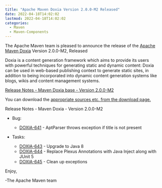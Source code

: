 ```yaml
---
title: "Apache Maven Doxia Version 2.0.0-M2 Released"
date: 2022-04-18T14:02:02
lastmod: 2022-04-18T14:02:02
categories:
  - Maven
  - Maven-Components
---
```

The Apache Maven team is pleased to announce the release of the 
[Apache Maven Doxia](https://maven.apache.org/doxia/) Version 2.0.0-M2, 
Released

Doxia is a content generation framework which aims to provide its users with powerful techniques for
generating static and dynamic content: Doxia can be used in web-based publishing context to generate
static sites, in addition to being incorporated into dynamic content generation systems like blogs,
wikis and content management systems.

<!-- more -->

[Release Notes - Maven Doxia base - Version 2.0.0-M2](https://issues.apache.org/jira/secure/ReleaseNote.jspa?projectId=12317230&version=12330562)

 
You can download the [appropriate sources etc. from the download page.][download]
 
Release Notes - Maven Doxia - Version 2.0.0-M2

* Bug:
 
  * [DOXIA-641](https://issues.apache.org/jira/browse/DOXIA-641) - AptParser throws exception if title is not present

* Tasks:
 
  * [DOXIA-643](https://issues.apache.org/jira/browse/DOXIA-643) - Upgrade to Java 8
  * [DOXIA-644](https://issues.apache.org/jira/browse/DOXIA-644) - Replace Plexus Annotations with Java Inject along with JUnit 5
  * [DOXIA-645](https://issues.apache.org/jira/browse/DOXIA-645) - Clean up exceptions

Enjoy,

-The Apache Maven team

[download]: https://maven.apache.org/doxia/downloads.html
